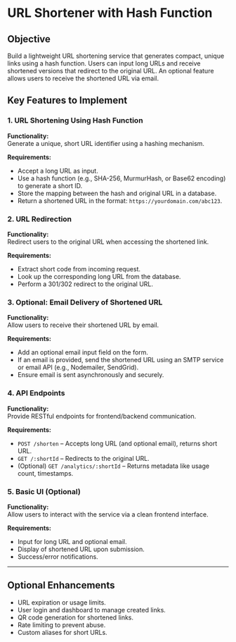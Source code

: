 # URL Shortener with Hash Function

## Objective

Build a lightweight URL shortening service that generates compact, unique links using a hash function. Users can input long URLs and receive shortened versions that redirect to the original URL. An optional feature allows users to receive the shortened URL via email.

## Key Features to Implement

### 1. URL Shortening Using Hash Function

**Functionality:**  
Generate a unique, short URL identifier using a hashing mechanism.

**Requirements:**
- Accept a long URL as input.
- Use a hash function (e.g., SHA-256, MurmurHash, or Base62 encoding) to generate a short ID.
- Store the mapping between the hash and original URL in a database.
- Return a shortened URL in the format: `https://yourdomain.com/abc123`.

### 2. URL Redirection

**Functionality:**  
Redirect users to the original URL when accessing the shortened link.

**Requirements:**
- Extract short code from incoming request.
- Look up the corresponding long URL from the database.
- Perform a 301/302 redirect to the original URL.

### 3. Optional: Email Delivery of Shortened URL

**Functionality:**  
Allow users to receive their shortened URL by email.

**Requirements:**
- Add an optional email input field on the form.
- If an email is provided, send the shortened URL using an SMTP service or email API (e.g., Nodemailer, SendGrid).
- Ensure email is sent asynchronously and securely.

### 4. API Endpoints

**Functionality:**  
Provide RESTful endpoints for frontend/backend communication.

**Requirements:**
- `POST /shorten` – Accepts long URL (and optional email), returns short URL.
- `GET /:shortId` – Redirects to the original URL.
- (Optional) `GET /analytics/:shortId` – Returns metadata like usage count, timestamps.

### 5. Basic UI (Optional)

**Functionality:**  
Allow users to interact with the service via a clean frontend interface.

**Requirements:**
- Input for long URL and optional email.
- Display of shortened URL upon submission.
- Success/error notifications.

---

## Optional Enhancements

- URL expiration or usage limits.
- User login and dashboard to manage created links.
- QR code generation for shortened links.
- Rate limiting to prevent abuse.
- Custom aliases for short URLs.


